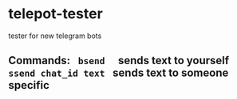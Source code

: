 # telepot-tester
tester for new telegram bots

<h2>
Commands:
<code> bsend <text> </code> sends text to yourself
<code> ssend chat_id text </code> sends text to someone specific
</h2>
